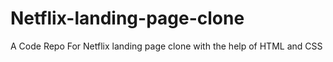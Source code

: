 # Netflix-landing-page-clone
A Code Repo For Netflix landing page clone with the help of HTML and CSS
